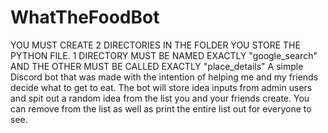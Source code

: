 # WhatTheFoodBot

YOU MUST CREATE 2 DIRECTORIES IN THE FOLDER YOU STORE THE PYTHON FILE.
1 DIRECTORY MUST BE NAMED EXACTLY "google_search" AND THE OTHER MUST BE CALLED EXACTLY "place_details"
A simple Discord bot that was made with the intention of helping me and my friends decide what to get to eat. The bot will store idea inputs from admin users and spit out a random idea from the list you and your friends create. You can remove from the list as well as print the entire list out for everyone to see.
